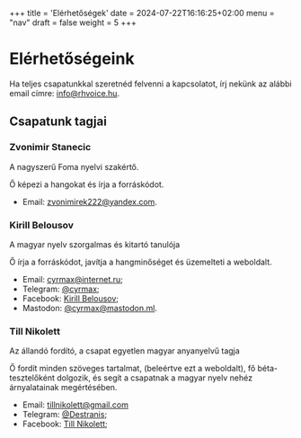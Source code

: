 +++
title = 'Elérhetőségek'
date = 2024-07-22T16:16:25+02:00
menu = "nav"
draft = false
weight = 5
+++

# Elérhetőségeink

Ha teljes csapatunkkal szeretnéd felvenni a kapcsolatot, írj nekünk az alábbi email címre: [info@rhvoice.hu](mailto:info@rhvoice.hu).

## Csapatunk tagjai

### Zvonimir Stanecic

A nagyszerű Foma nyelvi szakértő.

Ő képezi a hangokat és írja a forráskódot.

* Email: [zvonimirek222@yandex.com](mailto:zvonimirek222@yandex.com).

### Kirill Belousov

A magyar nyelv szorgalmas és kitartó tanulója

Ő írja a forráskódot, javítja a hangminőséget és üzemelteti a weboldalt.

* Email: [cyrmax@internet.ru](mailto:cyrmax@internet.ru);
* Telegram: [@cyrmax](https://t.me/cyrmax);
* Facebook: [Kirill Belousov](https://www.facebook.com/cyrmax.kirill);
* Mastodon: [@cyrmax@mastodon.ml](https://mastodon.ml/@cyrmax).

### Till Nikolett

Az állandó fordító, a csapat egyetlen magyar anyanyelvű tagja

Ő fordít minden szöveges tartalmat, (beleértve ezt a weboldalt), fő béta-tesztelőként dolgozik, és segít a csapatnak a magyar nyelv nehéz árnyalatainak megértésében.

* Email: [tillnikolett@gmail.com](mailto:tillnikolett@gmail.com)
* Telegram: [@Destranis](https://t.me/destranis);
* Facebook: [Till Nikolett](https://www.facebook.com/till.nikolett/);
